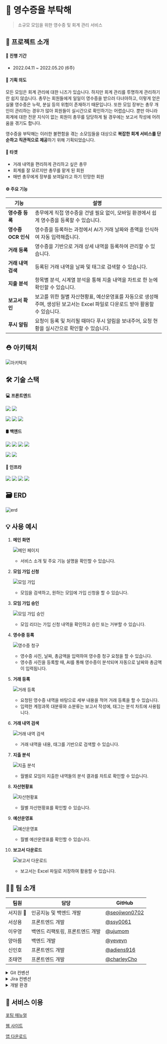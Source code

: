 # 🧾 영수증을 부탁해 

> 소규모 모임을 위한 영수증 및 회계 관리 서비스



## 🎇 프로젝트 소개

#### 📅 진행 기간 

- 2022.04.11 ~ 2022.05.20 (6주)





#### 🧐 기획 의도

모든 모임은 회계 관리에 대한 니즈가 있습니다. 하지만 회계 관리를 투명하게 관리하기란 쉽지 않습니다. 총무는 회원들에게 일일이 영수증을 받으러 다녀야하고, 이렇게 얻은 실물 영수증은 누락, 분실 등의 위험이 존재하기 때문입니다. 또한 모임 장부는 총무 개인이 관리하는 경우가 많아 회원들이 실시간으로 확인하기는 어렵습니다. 뿐만 아니라 회계에 대한 전문 지식이 없는 회원이 총무를 담당하게 될 경우에는 보고서 작성에 어려움을 겪기도 합니다. 

영수증을 부탁해는 이러한 불편함을 겪는 소모임들을 대상으로 **복잡한 회계 서비스를 단순하고 직관적으로 제공**하기 위해 기획되었습니다.





#### 🎯 타겟

- 거래 내역을 편리하게 관리하고 싶은 총무
- 회계를 잘 모르지만 총무를 맡게 된 회원
- 매번 총무에게 장부를 보여달라고 하기 민망한 회원





#### ⚙️ 주요 기능

| **기능**            | **설명**                                                     |
| ------------------- | ------------------------------------------------------------ |
| **영수증 등록**     | 총무에게 직접 영수증을 건넬 필요 없이, 모바일 환경에서 쉽게 영수증을 등록할 수 있습니다. |
| **영수증 OCR 인식** | 영수증을 등록하는 과정에서 AI가 거래 날짜와 총액을 인식하여 자동 입력해줍니다. |
| **거래 등록**       | 영수증을 기반으로 거래 상세 내역을 등록하여 관리할 수 있습니다. |
| **거래 내역 검색**  | 등록된 거래 내역을 날짜 및 태그로 검색할 수 있습니다.        |
| **지출 분석**       | 항목별 분석, 시계열 분석을 통해 지출 내역을 차트로 한 눈에 확인할 수 있습니다. |
| **보고서 확인**     | 보고를 위한 월별 자산현황표, 예산운영표를 자동으로 생성해주며, 생성된 보고서는 Excel 파일로 다운로드 받아 활용할 수 있습니다. |
| **푸시 알림**       | 요청이 등록 및 처리될 때마다 푸시 알림을 보내주어, 요청 현황을 실시간으로 확인할 수 있습니다. |





## ⛑ 아키텍처

![아키텍처](images/아키텍처.png)





## 🛠️ 기술 스택

#### 💻 프론트엔드

<img src="https://img.shields.io/badge/React-61DAFB?style=for-the-badge&logo=React&logoColor=white"> <img src="https://img.shields.io/badge/TypeScript-3178C6?style=for-the-badge&logo=TypeScript&logoColor=white">  

<img src="https://img.shields.io/badge/Android-3DDC84?style=for-the-badge&logo=Android&logoColor=white"> <img src="https://img.shields.io/badge/Kotlin-007396?style=for-the-badge&logo=Kotlin&logoColor=white"> <img src="https://img.shields.io/badge/Firebase-FFCA28?style=for-the-badge&logo=Firebase&logoColor=white"> 





#### 🛢 백엔드

<img src="https://img.shields.io/badge/Spring Boot-6DB33F?style=for-the-badge&logo=Spring-Boot&logoColor=white"> <img src="https://img.shields.io/badge/Java-007396?style=for-the-badge&logo=Java&logoColor=white"> <img src="https://img.shields.io/badge/MySQL-4479A1?style=for-the-badge&logo=MySQL&logoColor=white"> <img src="https://img.shields.io/badge/Hibernate-59666C?style=for-the-badge&logo=Hibernate&logoColor=white">

<img src="https://img.shields.io/badge/FastAPI-009688?style=for-the-badge&logo=FastAPI&logoColor=white"> <img src="https://img.shields.io/badge/Python-3776AB?style=for-the-badge&logo=Python&logoColor=white">





#### 📡 인프라

<img src="https://img.shields.io/badge/Docker-2496ED?style=for-the-badge&logo=Docker&logoColor=white"> <img src="https://img.shields.io/badge/Jenkins-D24939?style=for-the-badge&logo=Jenkins&logoColor=white"> <img src="https://img.shields.io/badge/Amazon AWS-232F3E?style=for-the-badge&logo=Amazon AWS&logoColor=white"> <img src="https://img.shields.io/badge/NGINX-009639?style=for-the-badge&logo=NGINX&logoColor=white">





## 🗃 ERD

![erd](images/erd.png)





## 💡 사용 예시

1. **메인 화면**

   ![메인 페이지](images/메인_페이지.gif)

   - 서비스 소개 및 주요 기능 설명을 확인할 수 있습니다.

2. **모임 가입 신청**

   ![모임 가입](images/모임_가입.gif)

   - 모임을 검색하고, 원하는 모임에 가입 신청을 할 수 있습니다.

3. **모임 가입 승인**

   ![모임 가입 승인](images/모임_가입_승인.gif)

   - 모임 리더는 가입 신청 내역을 확인하고 승인 또는 거부할 수 있습니다.

4. **영수증 등록**

   ![영수증 청구](images/영수증_등록.gif)

   - 영수증 사진, 날짜, 총금액을 입력하여 영수증 청구 요청을 할 수 있습니다.
   - 영수증 사진을 등록할 때, AI를 통해 영수증이 분석되며 자동으로 날짜와 총금액이 입력됩니다.

5. **거래 등록** 

   ![거래 등록](images/거래_등록.gif)

   - 요청된 영수증 내역을 바탕으로 세부 내용을 적어 거래 등록을 할 수 있습니다.
   - 입력한 계정과목 대분류와 소분류는 보고서 작성에, 태그는 분석 차트에 사용됩니다.

6. **거래 내역 검색**

   ![거래 내역 검색](images/거래_내역_검색.gif)

   - 거래 내역을 내용, 태그를 기반으로 검색할 수 있습니다.

7. **지출 분석** 

   ![지출 분석](images/지출_분석.gif)

   - 월별로 모임이 지출한 내역들의 분석 결과를 차트로 확인할 수 있습니다.

8. **자산현황표**

   ![자산현황표](images/자산현황표.gif)

   - 월별 자산현황표를 확인할 수 있습니다. 

9. **예산운영표**

   ![예산운영표](images/예산운영표.gif)

   - 월별 예산운영표를 확인할 수 있습니다. 

10. **보고서 다운로드**

    ![보고서 다운로드](images/보고서_다운로드.gif)

    - 보고서는 Excel 파일로 저장하여 활용할 수 있습니다.





## 🐱‍💻 팀 소개

| 팀원     | 담당                      | GitHub                                           |
| -------- | ------------------------- | ------------------------------------------------ |
| 서지원 👑 | 인공지능 및 백엔드 개발   | [@seojiwon0702](https://github.com/seojiwon0702) |
| 서상용   | 프론트엔드 개발           | [@ssy0061](https://github.com/ssy0061)           |
| 이우영   | 백엔드 리팩토링, 프론트엔드 개발 | [@ujumom](https://github.com/ujumom)             |
| 양아름   | 백엔드 개발               | [@yeveyn](https://github.com/yeveyn)             |
| 신인호   | 프론트엔드 개발           | [@adiens916](https://github.com/adiens916)       |
| 조태연   | 프론트엔드 개발           | [@charleyCho](https://github.com/charleyCho)     |



<details> <summary>Git 컨벤션</summary> <div markdown="1">

  **branch 생성 규칙**

- 모든 기능은 develop 브랜치에서 새 브랜치를 생성하여 작업

- feature/[지라 키]-[지라 이슈 번호] 로 브랜치 생성

    

**commit 생성 규칙**


- **feat** : 새로운 기능 추가
- **fix** : 버그를 고친 경우
- design : CSS 등 사용자 UI 디자인 변경
- hotfix : 신속하게 치명적인 버그를 고쳐야 할 경우
- style : 코드 포맷변경, 세미 콜론 누락, 코드 수정 X 경우
- refactor : 프로덕션 코드 리팩토링
- comment : 필요한 주석 추가 및 변경
- **docs** : 문서를 수정한 경우
- rename : 파일, 폴더명 수정이나 이동
- remove : 파일 삭제
- **study** : 학습

</div> </details>



<details> <summary>Jira 컨벤션</summary> <div markdown="1">   

- 스프린트
  - 스프린트는 1주일 단위로 진행한다.
  - 스프린트마다 개인당 40 스토리 포인트를 가진다. (1sp ==1시간)
- 에픽
  - 매주 월요일 오전 스크럼 미팅 때 어떤 에픽을 생성할지 논의한다.
  - 태그[]는 기획, 개발 등 완전히 다른 업무를 기준으로 나눈다
  - 해당 태그 내에서 기능별, 업무별 또는 페이지별로 다시 한번 나눈다.
  - ex) [기획] 프로젝트 계획서, [개발] 유저관리, [사전학습] 코틀린
- 스토리
  - 개발 에픽의 경우 MO, BE 등 도메인별 태그와 상세 구현 내용 기입
  - [개발] 유저관리 에픽의 하위 스토리의 경우 ex) [BE] 회원가입 기능
  - [사전학습] 코틀린 에픽의 하위 스토리의 경우 ex) 1~10강 학습

</div> </details>



<details> <summary>개발 환경</summary> <div markdown="1">

## **Development Environment**

- 작성 날짜: 2022-05-20
- CPU: Intel(R) Core(TM) i7-9750H CPU @ 2.60GHz RAM: 16.0 GB
- Ubuntu: 20.04 LTS (GNU/Linux 5.4.0-1018-aws x68_64)
  - Docker: 20.10.12
  - Docker Compose: 2.1.0
  - Nginx: 1.18.0
- Backend
  - Java JDK: v17.0.2
  - Spring: 2.6.7
  - Mysql: 8.0.27
  - Intellij: 2021.3.1
- Backend (AI)
  - Python
  - FastAPI
  - Pycharm
- Frontend (Web)
  - React: 18.1.0
  - Typescript: 4.6.3
  - Visual Studio Code: 1.67.0
- Frontend (Android)
  - Kotlin: 1.6.10
  - Android Studio: 2021.1.1
  - Android Gradle: 7.0.4

# **Port**

- Nginx: 80
- Spring Boot: 8185
- FastAPI: 5555
- React: 3000
- jenkins: 8000

</div> </details>





## 📎 서비스 이용

[포팅 매뉴얼](https://lab.ssafy.com/s06-final/S06P31D104/-/blob/develop/exec/portingmanual.md)

[웹 사이트](https://k6d104.p.ssafy.io/)

[앱 다운로드](keep-my-receipt.apk)
